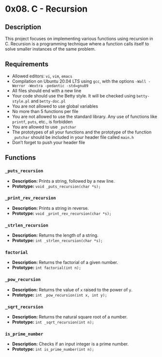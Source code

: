 # 0x08. C - Recursion

## Description

This project focuses on implementing various functions using recursion in C. Recursion is a programming technique where a function calls itself to solve smaller instances of the same problem.

## Requirements

- Allowed editors: `vi`, `vim`, `emacs`
- Compilation on Ubuntu 20.04 LTS using `gcc`, with the options `-Wall -Werror -Wextra -pedantic -std=gnu89`
- All files should end with a new line
- Your code should use the Betty style. It will be checked using `betty-style.pl` and `betty-doc.pl`
- You are not allowed to use global variables
- No more than 5 functions per file
- You are not allowed to use the standard library. Any use of functions like `printf`, `puts`, etc., is forbidden
- You are allowed to use `_putchar`
- The prototypes of all your functions and the prototype of the function `_putchar` should be included in your header file called `main.h`
- Don’t forget to push your header file

## Functions

### `_puts_recursion`

- **Description:** Prints a string, followed by a new line.
- **Prototype:** `void _puts_recursion(char *s);`

### `_print_rev_recursion`

- **Description:** Prints a string in reverse.
- **Prototype:** `void _print_rev_recursion(char *s);`

### `_strlen_recursion`

- **Description:** Returns the length of a string.
- **Prototype:** `int _strlen_recursion(char *s);`

### `factorial`

- **Description:** Returns the factorial of a given number.
- **Prototype:** `int factorial(int n);`

### `_pow_recursion`

- **Description:** Returns the value of `x` raised to the power of `y`.
- **Prototype:** `int _pow_recursion(int x, int y);`

### `_sqrt_recursion`

- **Description:** Returns the natural square root of a number.
- **Prototype:** `int _sqrt_recursion(int n);`

### `is_prime_number`

- **Description:** Checks if an input integer is a prime number.
- **Prototype:** `int is_prime_number(int n);`

